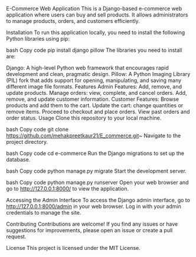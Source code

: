 E-Commerce Web Application
This is a Django-based e-commerce web application where users can buy and sell products. It allows administrators to manage products, orders, and customers efficiently.

Installation
To run this application locally, you need to install the following Python libraries using pip:

bash
Copy code
pip install django pillow
The libraries you need to install are:

Django: A high-level Python web framework that encourages rapid development and clean, pragmatic design.
Pillow: A Python Imaging Library (PIL) fork that adds support for opening, manipulating, and saving many different image file formats.
Features
Admin Features:
Add, remove, and update products.
Manage orders: view, complete, and cancel orders.
Add, remove, and update customer information.
Customer Features:
Browse products and add them to the cart.
Update the cart: change quantities or remove items.
Proceed to checkout and place orders.
View past orders and order status.
Usage
Clone this repository to your local machine.

bash
Copy code
git clone https://github.com/mehakpreetkaur21/E_commerce.git~
Navigate to the project directory.

bash
Copy code
cd e-commerce
Run the Django migrations to set up the database.

bash
Copy code
python manage.py migrate
Start the development server.

bash
Copy code
python manage.py runserver
Open your web browser and go to http://127.0.0.1:8000/ to view the application.

Accessing the Admin Interface
To access the Django admin interface, go to http://127.0.0.1:8000/admin in your web browser. Log in with your admin credentials to manage the site.

Contributing
Contributions are welcome! If you find any issues or have suggestions for improvements, please open an issue or create a pull request.

License
This project is licensed under the MIT License.

